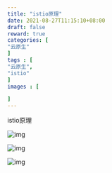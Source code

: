 ```yaml
---
title: "istio原理"
date: 2021-08-27T11:15:10+08:00
draft: false
reward: true
categories: [
"云原生"
]
tags : [
"云原生",
"istio"
]
images : [

]
---
```


istio原理

![img](http://picgo.6and.ltd/img/istio-arch.png)



![img](http://picgo.6and.ltd/img/istio-service.png)





![img](http://picgo.6and.ltd/img/nginx_sidecar.png)


